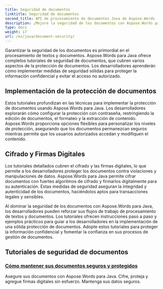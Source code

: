 ```yaml
---
title: Seguridad de documentos
linktitle: Seguridad de documentos
second_title: API de procesamiento de documentos Java de Aspose.Words
description: ¡Mejore la seguridad de los documentos con Aspose.Words para Java! Implemente protección, encriptación y firmas digitales para una sólida protección de datos.
type: docs
weight: 17
url: /es/java/document-security/
---
```


Garantizar la seguridad de los documentos es primordial en el procesamiento de textos y documentos. Aspose.Words para Java ofrece completos tutoriales de seguridad de documentos, que cubren varios aspectos de la protección de documentos. Los desarrolladores aprenderán cómo implementar medidas de seguridad sólidas para proteger la información confidencial y evitar el acceso no autorizado.

## Implementación de la protección de documentos

Estos tutoriales profundizan en las técnicas para implementar la protección de documentos usando Aspose.Words para Java. Los desarrolladores explorarán cómo configurar la protección con contraseña, restringiendo la edición de documentos, el formateo y la extracción de contenido. Aspose.Words proporciona opciones flexibles para personalizar los niveles de protección, asegurando que los documentos permanezcan seguros mientras permite que los usuarios autorizados accedan y modifiquen el contenido.

## Cifrado y Firmas Digitales

Los tutoriales detallados cubren el cifrado y las firmas digitales, lo que permite a los desarrolladores proteger los documentos contra violaciones y manipulaciones de datos. Aspose.Words para Java permite cifrar documentos con fuertes algoritmos de cifrado y firmarlos digitalmente para su autenticación. Estas medidas de seguridad aseguran la integridad y autenticidad de los documentos, haciéndolos aptos para transacciones legales y sensibles.

Al dominar la seguridad de los documentos con Aspose.Words para Java, los desarrolladores pueden reforzar sus flujos de trabajo de procesamiento de textos y documentos. Los tutoriales ofrecen instrucciones paso a paso y ejemplos prácticos para guiar a los desarrolladores en la implementación de una sólida protección de documentos. Adopte estos tutoriales para proteger la información confidencial y fomentar la confianza en sus procesos de gestión de documentos.

## Tutoriales de seguridad de documentos
### [Cómo mantener sus documentos seguros y protegidos](./keep-documents-safe-secure/)
Asegure sus documentos con Aspose.Words para Java. Cifre, proteja y agregue firmas digitales sin esfuerzo. Mantenga sus datos seguros.